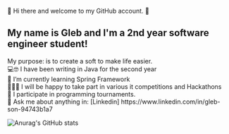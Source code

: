 👋 Hi there and welcome to my GitHub account. 👋 <br>
<h2>My name is Gleb and I'm a 2nd year software engineer student!<br></h2>
My purpose: is to create a soft to make life easier.<br>
💻🤓 I have been writing in Java for the second year <br>
🌱 I’m currently learning Spring Framework <br>
👨‍👨‍👦 I will be happy to take part in various it competitions and Hackathons <br>
🏅 I participate in programming tournaments.<br>
📩 Ask me about anything in: [Linkedin] https://www.linkedin.com/in/gleb-son-94743b1a7

![Anurag's GitHub stats](https://github-readme-stats.vercel.app/api?username=glebs0n1&show_icons=true&theme=radical)
